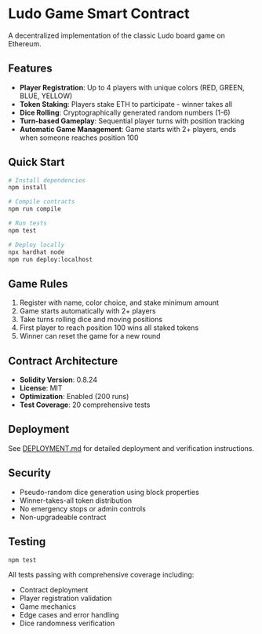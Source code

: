 # Ludo Game Smart Contract

A decentralized implementation of the classic Ludo board game on Ethereum.

## Features

- **Player Registration**: Up to 4 players with unique colors (RED, GREEN, BLUE, YELLOW)
- **Token Staking**: Players stake ETH to participate - winner takes all
- **Dice Rolling**: Cryptographically generated random numbers (1-6)
- **Turn-based Gameplay**: Sequential player turns with position tracking
- **Automatic Game Management**: Game starts with 2+ players, ends when someone reaches position 100

## Quick Start

```bash
# Install dependencies
npm install

# Compile contracts
npm run compile

# Run tests
npm test

# Deploy locally
npx hardhat node
npm run deploy:localhost
```

## Game Rules

1. Register with name, color choice, and stake minimum amount
2. Game starts automatically with 2+ players
3. Take turns rolling dice and moving positions
4. First player to reach position 100 wins all staked tokens
5. Winner can reset the game for a new round

## Contract Architecture

- **Solidity Version**: 0.8.24
- **License**: MIT
- **Optimization**: Enabled (200 runs)
- **Test Coverage**: 20 comprehensive tests

## Deployment

See [DEPLOYMENT.md](DEPLOYMENT.md) for detailed deployment and verification instructions.

## Security

- Pseudo-random dice generation using block properties
- Winner-takes-all token distribution
- No emergency stops or admin controls
- Non-upgradeable contract

## Testing

```bash
npm test
```

All tests passing with comprehensive coverage including:
- Contract deployment
- Player registration validation
- Game mechanics
- Edge cases and error handling
- Dice randomness verification